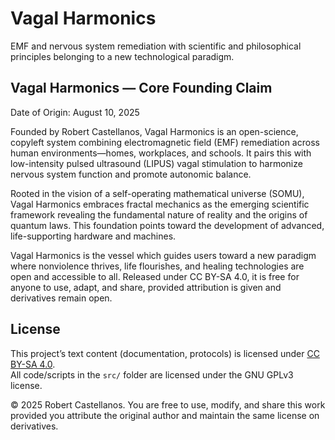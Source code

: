 # Vagal Harmonics
EMF and nervous system remediation with scientific and philosophical principles belonging to a new technological paradigm.

## Vagal Harmonics — Core Founding Claim

Date of Origin: August 10, 2025

Founded by Robert Castellanos, Vagal Harmonics is an open-science, copyleft system combining electromagnetic field (EMF) remediation across human environments—homes, workplaces, and schools. It pairs this with low-intensity pulsed ultrasound (LIPUS) vagal stimulation to harmonize nervous system function and promote autonomic balance.

Rooted in the vision of a self-operating mathematical universe (SOMU), Vagal Harmonics embraces fractal mechanics as the emerging scientific framework revealing the fundamental nature of reality and the origins of quantum laws. This foundation points toward the development of advanced, life-supporting hardware and machines.

Vagal Harmonics is the vessel which guides users toward a new paradigm where nonviolence thrives, life flourishes, and healing technologies are open and accessible to all. Released under CC BY-SA 4.0, it is free for anyone to use, adapt, and share, provided attribution is given and derivatives remain open.

## License

This project’s text content (documentation, protocols) is licensed under [CC BY-SA 4.0](https://creativecommons.org/licenses/by-sa/4.0/).  
All code/scripts in the `src/` folder are licensed under the GNU GPLv3 license.  

© 2025 Robert Castellanos. You are free to use, modify, and share this work provided you attribute the original author and maintain the same license on derivatives.
